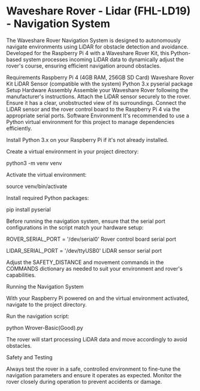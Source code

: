 # Waveshare Rover - Lidar (FHL-LD19) - Navigation System

The Waveshare Rover Navigation System is designed to autonomously navigate environments using LiDAR for obstacle detection and avoidance. Developed for the Raspberry Pi 4 with a Waveshare Rover Kit, this Python-based system processes incoming LiDAR data to dynamically adjust the rover's course, ensuring efficient navigation around obstacles.

Requirements
Raspberry Pi 4 (4GB RAM, 256GB SD Card)
Waveshare Rover Kit
LiDAR Sensor (compatible with the system)
Python 3.x
pyserial package
Setup
Hardware Assembly
Assemble your Waveshare Rover following the manufacturer's instructions.
Attach the LiDAR sensor securely to the rover. Ensure it has a clear, unobstructed view of its surroundings.
Connect the LiDAR sensor and the rover control board to the Raspberry Pi 4 via the appropriate serial ports.
Software Environment
It's recommended to use a Python virtual environment for this project to manage dependencies efficiently.

Install Python 3.x on your Raspberry Pi if it's not already installed.

Create a virtual environment in your project directory:

python3 -m venv venv

Activate the virtual environment:

source venv/bin/activate

Install required Python packages:

pip install pyserial

Before running the navigation system, ensure that the serial port configurations in the script match your hardware setup:

ROVER_SERIAL_PORT = '/dev/serial0'   Rover control board serial port

LIDAR_SERIAL_PORT = '/dev/ttyUSB0'   LiDAR sensor serial port

Adjust the SAFETY_DISTANCE and movement commands in the COMMANDS dictionary as needed to suit your environment and rover's capabilities.

Running the Navigation System

With your Raspberry Pi powered on and the virtual environment activated, navigate to the project directory.

Run the navigation script:

python Wrover-Basic(Good).py

The rover will start processing LiDAR data and move accordingly to avoid obstacles.

Safety and Testing

Always test the rover in a safe, controlled environment to fine-tune the navigation parameters and ensure it operates as expected. Monitor the rover closely during operation to prevent accidents or damage.
